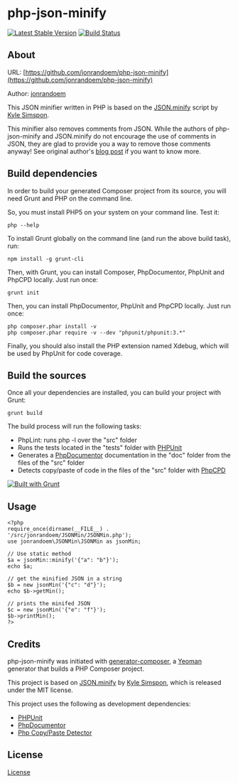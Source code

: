 php-json-minify
==============

[![Latest Stable Version](https://poser.pugx.org/jonrandoem/php-json-minify/v/stable.png)](https://packagist.org/packages/jonrandoem/php-json-minify)
[![Build Status](https://travis-ci.org/jonrandoem/php-json-minify.png?branch=master)](https://travis-ci.org/jonrandoem/php-json-minify)


About
--------------

URL: [https://github.com/jonrandoem/php-json-minify](https://github.com/jonrandoem/php-json-minify)

Author: [jonrandoem](https://github.com/jonrandoem)


This JSON minifier written in PHP is based on the [JSON.minify](https://github.com/getify/JSON.minify) script by [Kyle Simspon](https://github.com/getify).

This minifier also removes comments from JSON. While the authors of php-json-minify and JSON.minify do not encourage the use of comments in JSON, they are glad to provide you a way to remove those comments anyway! 
See original author's [blog post](http://blog.getify.com/json-comments/) if you want to know more.



Build dependencies
--------------

In order to build your generated Composer project from its source, you will need Grunt and PHP on the command line.

So, you must install PHP5 on your system on your command line. Test it:

```
php --help
```


To install Grunt globally on the command line (and run the above build task), run:

```
npm install -g grunt-cli
```


Then, with Grunt, you can install Composer, PhpDocumentor, PhpUnit and PhpCPD locally. Just run once:

```
grunt init
```

Then, you can install PhpDocumentor, PhpUnit and PhpCPD locally. Just run once:

```
php composer.phar install -v
php composer.phar require -v --dev "phpunit/phpunit:3.*"
```

Finally, you should also install the PHP extension named Xdebug, which will be used by PhpUnit for code coverage.



Build the sources
--------------

Once all your dependencies are installed, you can build your project with Grunt:

```
grunt build
```

The build process will run the following tasks:

* PhpLint: runs php -l over the "src" folder
* Runs the tests located in the "tests" folder with [PHPUnit](http://phpunit.de/)
* Generates a [PhpDocumentor](http://phpdoc.org) documentation in the "doc" folder from the files of the "src" folder
* Detects copy/paste of code in the files of the "src" folder with [PhpCPD](https://github.com/sebastianbergmann/phpcpd)

[![Built with Grunt](https://cdn.gruntjs.com/builtwith.png)](http://gruntjs.com/)


Usage
--------------

```
<?php
require_once(dirname(__FILE__) . '/src/jonrandoem/JSONMin/JSONMin.php');
use jonrandoem\JSONMin\JSONMin as jsonMin;

// Use static method
$a = jsonMin::minify('{"a": "b"}');
echo $a;

// get the minified JSON in a string
$b = new jsonMin('{"c": "d"}');
echo $b->getMin();

// prints the minifed JSON
$c = new jsonMin('{"e": "f"}');
$b->printMin();
?>
```



Credits
--------------

php-json-minify was initiated with [generator-composer](https://github.com/T1st3/generator-composer), a [Yeoman](http://yeoman.io) generator that builds a PHP Composer project.

This project is based on [JSON.minify](https://github.com/getify/JSON.minify) by [Kyle Simspon](https://github.com/getify), which is released under the MIT license.

This project uses the following as development dependencies:

* [PHPUnit](http://phpunit.de/)
* [PhpDocumentor](http://phpdoc.org)
* [Php Copy/Paste Detector](https://github.com/sebastianbergmann/phpcpd)


License
--------------

[License](https://github.com/jonrandoem/php-json-minify/blob/master/LICENSE)